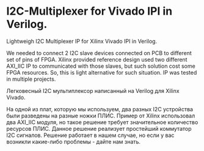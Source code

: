 I2C-Multiplexer for Vivado IPI in Verilog.
==========================================

Lightweigh I2C Multiplexer IP for Xilinx Vivado IPI in Verilog.

We needed to connect 2 I2C slave devices connected on PCB to different set of pins of FPGA. Xilinx provided reference design used two different AXI_IIC IP to communicated with those slaves, but such solution cost some FPGA resources. So, this is light alternative for such situation. IP was tested in multiple projects.



Легковесный I2C мультиплексор написанный на Verilog для Xilinx Vivado.

На одной из плат, которую мы используем, два разных I2C устройства были разведены на разные ножки ПЛИС. Пример от Xilinx использовал два AXI_IIC модуля, но такое решение требует значительное количество ресурсов ПЛИС. Данное решение реализует простейший коммутатор I2C сигналов.
Решение работает в нашем случае, но если у вас возникли какие-либо проблемы - дайте нам знать.

